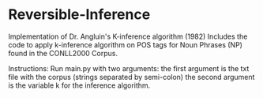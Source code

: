 # Reversible-Inference
Implementation of Dr. Angluin's K-inference algorithm (1982)
Includes the code to apply k-inference algorithm on POS tags for Noun Phrases (NP) found in the CONLL2000 Corpus.

Instructions:
Run main.py with two arguments:
the first argument is the txt file with the corpus (strings separated by semi-colon)
the second argument is the variable k for the inference algorithm. 
